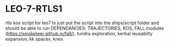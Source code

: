 # LEO-7-RTLS1
rtls kos script for leo7
hi just put the script into the ships/script folder and should be able to run
DEPENDANCIES: TRAJECTORIES, KOS, FALL modules (https://smoketeer.github.io/fall/), tundra exploration, kerbal reusabilty expansion, kk spacex, knes
